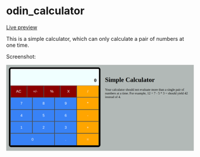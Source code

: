 # odin_calculator

[Live preview](https://maxim55069633.github.io/5.odin_calculator/)

This is a simple calculator, which can only calculate a pair of numbers at one time. 

Screenshot:

![Simple Calculator](./sample.png)